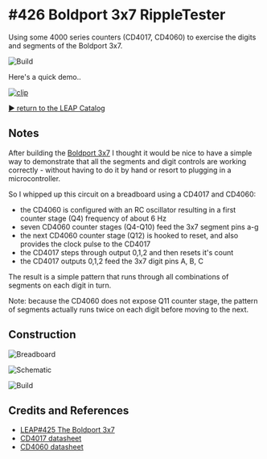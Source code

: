 # #426 Boldport 3x7 RippleTester

Using some 4000 series counters (CD4017, CD4060) to exercise the digits and segments of the Boldport 3x7.

![Build](./assets/RippleTester_build.jpg?raw=true)

Here's a quick demo..

[![clip](https://img.youtube.com/vi/wn-WYp7O15c/0.jpg)](https://www.youtube.com/watch?v=wn-WYp7O15c)

[:arrow_forward: return to the LEAP Catalog](https://leap.tardate.com)

## Notes

After building the [Boldport 3x7](../) I thought it would be nice to have a simple way
to demonstrate that all the segments and digit controls are working correctly -
without having to do it by hand or resort to plugging in a microcontroller.

So I whipped up this circuit on a breadboard using a CD4017 and CD4060:

* the CD4060 is configured with an RC oscillator resulting in a first counter stage (Q4) frequency of about 6 Hz
* seven CD4060 counter stages (Q4-Q10) feed the 3x7 segment pins a-g
* the next CD4060 counter stage (Q12) is hooked to reset, and also provides the clock pulse to the CD4017
* the CD4017 steps through output 0,1,2 and then resets it's count
* the CD4017 outputs 0,1,2 feed the 3x7 digit pins A, B, C

The result is a simple pattern that runs through all combinations of segments on each digit in turn.


Note: because the CD4060 does not expose Q11 counter stage, the pattern of segments actually runs twice on each digit before moving to the next.


## Construction

![Breadboard](./assets/RippleTester_bb.jpg?raw=true)

![Schematic](./assets/RippleTester_schematic.jpg?raw=true)

![Build](./assets/RippleTester_build.jpg?raw=true)

## Credits and References
* [LEAP#425 The Boldport 3x7](../)
* [CD4017 datasheet](https://www.futurlec.com/4000Series/CD4017SMD.shtml)
* [CD4060 datasheet](https://www.futurlec.com/4000Series/CD4060.shtml)
